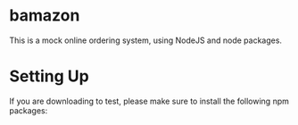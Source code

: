 # bamazon 
This is a mock online ordering system, using NodeJS and node packages.

# Setting Up
If you are downloading to test, please make sure to install the following npm packages:

